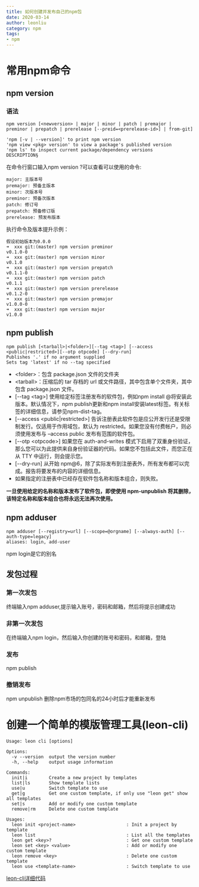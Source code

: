```yaml
---
title: 如何创建并发布自己的npm包
date: 2020-03-14
author: leonliu
category: npm
tags:
- npm
---
```


# 常用npm命令
## npm version
<!--more-->
### 语法
```
npm version [<newversion> | major | minor | patch | premajor | preminor | prepatch | prerelease [--preid=<prerelease-id>] | from-git]

'npm [-v | --version]' to print npm version
'npm view <pkg> version' to view a package's published version
'npm ls' to inspect current package/dependency versions
DESCRIPTION§
```

在命令行窗口输入npm version ?可以查看可以使用的命令:
```
major: 主版本号
premajor: 预备主版本
minor: 次版本号
preminor: 预备次版本
patch: 修订号
prepatch: 预备修订版
prerelease: 预发布版本
```

执行命令及版本提升示例：
```
假设初始版本为0.0.0
➜  xxx git:(master) npm version preminor
v0.1.0-0
➜  xxx git:(master) npm version minor
v0.1.0
➜  xxx git:(master) npm version prepatch
v0.1.1-0
➜  xxx git:(master) npm version patch   
v0.1.1
➜  xxx git:(master) npm version prerelease
v0.1.2-0
➜  xxx git:(master) npm version premajor
v1.0.0-0
➜  xxx git:(master) npm version major   
v1.0.0
```

## npm publish
```
npm publish [<tarball>|<folder>][--tag <tag>] [--access <public|restricted>][--otp otpcode] [--dry-run]
Publishes '.' if no argument supplied
Sets tag 'latest' if no --tag specified
```
- &lt;folder&gt;：包含 package.json 文件的文件夹
- &lt;tarball&gt;：压缩后的 tar 存档的 url 或文件路径，其中包含单个文件夹，其中包含 package.json 文件。
- [--tag &lt;tag&gt;] 使用给定标签注册发布的软件包，例如npm install @将安装此版本。默认情况下，npm publish更新和npm install安装latest标签。有关标签的详细信息，请参见npm-dist-tag。
- [--access &lt;public|restricted&gt;] 告诉注册表此软件包是应公开发行还是受限制发行。仅适用于作用域包，默认为 restricted。如果您没有付费帐户，则必须使用发布与 –access public 发布有范围的软件包。
- [--otp &lt;otpcode&gt;] 如果您在 auth-and-writes 模式下启用了双重身份验证，那么您可以为此提供来自身份验证器的代码。如果您不包括此文件，而您正在从 TTY 中运行，则会提示您。
- [--dry-run] 从开始 npm@6，除了实际发布到注册表外，所有发布都可以完成。报告将要发布的内容的详细信息。
- 如果指定的注册表中已经存在软件包名称和版本组合，则失败。

**一旦使用给定的名称和版本发布了软件包，即使使用 npm-unpublish 将其删除，该特定名称和版本组合也将永远无法再次使用。**

## npm adduser
```
npm adduser [--registry=url] [--scope=@orgname] [--always-auth] [--auth-type=legacy]
aliases: login, add-user
```
npm login是它的别名

## 发包过程
### 第一次发包
终端输入npm adduser,提示输入账号，密码和邮箱，然后将提示创建成功
### 非第一次发包
在终端输入npm login，然后输入你创建的账号和密码，和邮箱，登陆
### 发布
npm publish
### 撤销发布
npm unpublish
删除npm市场的包同名的24小时后才能重新发布

# 创建一个简单的模版管理工具(leon-cli)
```
Usage: leon cli [options]

Options:
  -v --version  output the version number
  -h, --help    output usage information

Commands:
  init|i        Create a new project by templates
  list|ls       Show template lists
  use|u         Switch template to use
  get|g         Get one custom template, if only use "leon get" show all templates
  set|s         Add or modify one custom template
  remove|rm     Delete one custom template

Usages:
  leon init <project-name>                   : Init a project by template
  leon list                                  : List all the templates
  leon get <key>?                            : Get one custom template
  leon set <key> <value>                     : Add or modify one custom template
  leon remove <key>                          : Delete one custom template
  leon use <template-name>                   : Switch template to use
```
[leon-cli详细代码](https://github.com/lord2416/leon-cli)